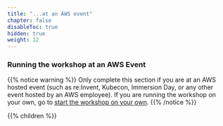```yaml
---
title: "...at an AWS event"
chapter: false
disableToc: true
hidden: true
weight: 12
---
```


### Running the workshop at an AWS Event

{{% notice warning %}}
Only complete this section if you are at an AWS hosted event (such as re:Invent,
Kubecon, Immersion Day, or any other event hosted by an AWS employee). If you
are running the workshop on your own, go to [start the workshop on your own](../self_paced/).
{{% /notice %}}

{{% children %}}
